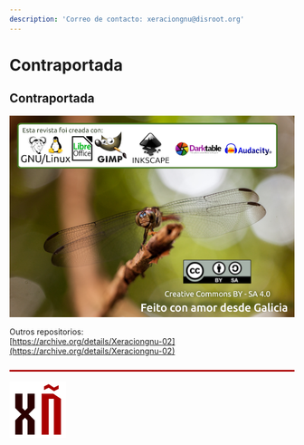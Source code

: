 ```yaml
---
description: 'Correo de contacto: xeraciongnu@disroot.org'
---
```


# Contraportada

## Contraportada

![Foto de Guillermo Garabatos. Dese&#xF1;o de Elena Salgado. CC BY-SA 4.0](.gitbook/assets/contra_gl-900px.png)

 Outros repositorios:  
[https://archive.org/details/Xeraciongnu-02](https://archive.org/details/Xeraciongnu-02)

![](.gitbook/assets/image%20%284%29.png)

![](.gitbook/assets/image%20%2849%29.png)

